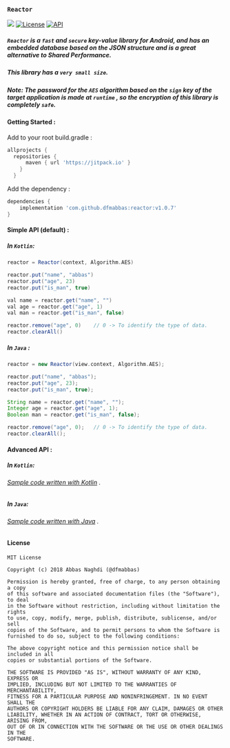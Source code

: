 ### `Reactor`
[![](https://jitpack.io/v/dfmabbas/reactor.svg)](https://jitpack.io/#dfmAbbas/reactor)
[![License](http://img.shields.io/badge/license-MIT-green.svg?style=flat)](https://github.com/dfmabbas/reactor)
[![API](https://img.shields.io/badge/API-15%2B-blue.svg?style=flat)](https://github.com/dfmabbas/reactor)



##### `Reactor` is a `fast` and `secure` key-value library for Android, and has an embedded database based on the JSON structure and is a great alternative to Shared Performance.

##### This library has a `very small size`.



##### Note: The password for the `AES` algorithm based on the `sign` key of the target application is made at `runtime` , so the encryption of this library is completely `safe`.



#### Getting Started :

Add to your root build.gradle :

```Groovy
allprojects {
  repositories {
      maven { url 'https://jitpack.io' }
    }
  }
```

Add the dependency :
```Groovy
dependencies {
    implementation 'com.github.dfmabbas:reactor:v1.0.7'
}
```



#### Simple API (default) :

##### In `Kotlin`:
```Groovy
reactor = Reactor(context, Algorithm.AES)                                 

reactor.put("name", "abbas")
reactor.put("age", 23)
reactor.put("is_man", true)

val name = reactor.get("name", "")
val age = reactor.get("age", 1)
val man = reactor.get("is_man", false)

reactor.remove("age", 0)	// 0 -> To identify the type of data.
reactor.clearAll()

```

##### In `Java` :
```Groovy
reactor = new Reactor(view.context, Algorithm.AES);

reactor.put("name", "abbas");
reactor.put("age", 23);
reactor.put("is_man", true);

String name = reactor.get("name", "");
Integer age = reactor.get("age", 1);
Boolean man = reactor.get("is_man", false);

reactor.remove("age", 0);	// 0 -> To identify the type of data.
reactor.clearAll();
```



#### Advanced API :

##### In `Kotlin`:
###### [Sample code written with Kotlin](sample/src/main/java/com/dfmabbas/sample/KotlinSample.kt) .

##### In `Java`:
###### [Sample code written with Java](sample/src/main/java/com/dfmabbas/sample/JavaSample.java) .



#### License

    MIT License
    
    Copyright (c) 2018 Abbas Naghdi (@dfmabbas)
    
    Permission is hereby granted, free of charge, to any person obtaining a copy
    of this software and associated documentation files (the "Software"), to deal
    in the Software without restriction, including without limitation the rights
    to use, copy, modify, merge, publish, distribute, sublicense, and/or sell
    copies of the Software, and to permit persons to whom the Software is
    furnished to do so, subject to the following conditions:
    
    The above copyright notice and this permission notice shall be included in all
    copies or substantial portions of the Software.
    
    THE SOFTWARE IS PROVIDED "AS IS", WITHOUT WARRANTY OF ANY KIND, EXPRESS OR
    IMPLIED, INCLUDING BUT NOT LIMITED TO THE WARRANTIES OF MERCHANTABILITY,
    FITNESS FOR A PARTICULAR PURPOSE AND NONINFRINGEMENT. IN NO EVENT SHALL THE
    AUTHORS OR COPYRIGHT HOLDERS BE LIABLE FOR ANY CLAIM, DAMAGES OR OTHER
    LIABILITY, WHETHER IN AN ACTION OF CONTRACT, TORT OR OTHERWISE, ARISING FROM,
    OUT OF OR IN CONNECTION WITH THE SOFTWARE OR THE USE OR OTHER DEALINGS IN THE
    SOFTWARE.

